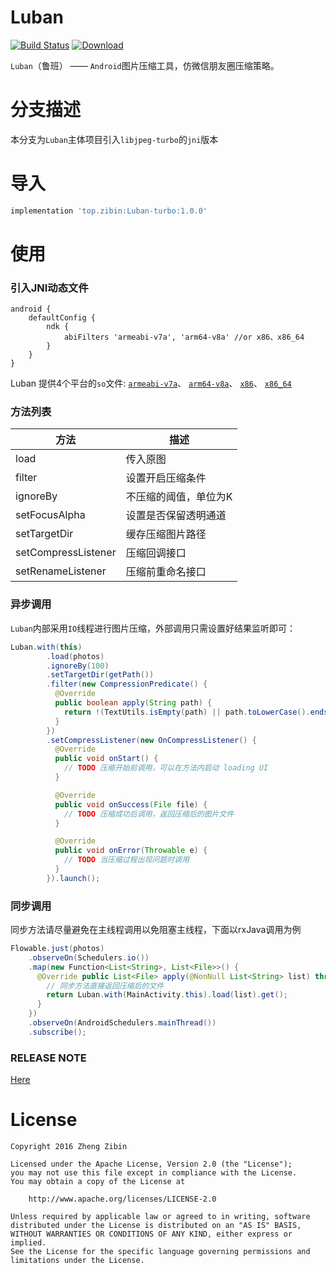 # Luban

[![Build Status](https://travis-ci.org/Curzibn/Luban.svg?branch=turbo)](https://travis-ci.org/Curzibn/Luban)
[ ![Download](https://api.bintray.com/packages/curzibn/maven/Luban-turbo/images/download.svg) ](https://bintray.com/curzibn/maven/Luban/_latestVersion)

`Luban`（鲁班） —— `Android`图片压缩工具，仿微信朋友圈压缩策略。

# 分支描述

本分支为`Luban`主体项目引入`libjpeg-turbo`的`jni`版本

# 导入

```sh
implementation 'top.zibin:Luban-turbo:1.0.0'
```

# 使用

### 引入JNI动态文件

```
android {
    defaultConfig {
        ndk {
            abiFilters 'armeabi-v7a', 'arm64-v8a' //or x86、x86_64
        }
    }
}
```

Luban 提供4个平台的`so`文件: 
[`armeabi-v7a`](https://github.com/Curzibn/Luban/blob/turbo/library/src/main/jniLibs/armeabi-v7a/libluban.so)、
[`arm64-v8a`](https://github.com/Curzibn/Luban/blob/turbo/library/src/main/jniLibs/arm64-v8a/libluban.so)、
[`x86`](https://github.com/Curzibn/Luban/blob/turbo/library/src/main/jniLibs/x86/libluban.so)、
[`x86_64`](https://github.com/Curzibn/Luban/blob/turbo/library/src/main/jniLibs/x86_64/libluban.so)

### 方法列表

方法 | 描述
---- | ----
load | 传入原图
filter | 设置开启压缩条件
ignoreBy | 不压缩的阈值，单位为K
setFocusAlpha | 设置是否保留透明通道 
setTargetDir | 缓存压缩图片路径
setCompressListener | 压缩回调接口
setRenameListener | 压缩前重命名接口

### 异步调用

`Luban`内部采用`IO`线程进行图片压缩，外部调用只需设置好结果监听即可：

```java
Luban.with(this)
        .load(photos)
        .ignoreBy(100)
        .setTargetDir(getPath())
        .filter(new CompressionPredicate() {
          @Override
          public boolean apply(String path) {
            return !(TextUtils.isEmpty(path) || path.toLowerCase().endsWith(".gif"));
          }
        })
        .setCompressListener(new OnCompressListener() {
          @Override
          public void onStart() {
            // TODO 压缩开始前调用，可以在方法内启动 loading UI
          }

          @Override
          public void onSuccess(File file) {
            // TODO 压缩成功后调用，返回压缩后的图片文件
          }

          @Override
          public void onError(Throwable e) {
            // TODO 当压缩过程出现问题时调用
          }
        }).launch();
```

### 同步调用

同步方法请尽量避免在主线程调用以免阻塞主线程，下面以rxJava调用为例

```java
Flowable.just(photos)
    .observeOn(Schedulers.io())
    .map(new Function<List<String>, List<File>>() {
      @Override public List<File> apply(@NonNull List<String> list) throws Exception {
        // 同步方法直接返回压缩后的文件
        return Luban.with(MainActivity.this).load(list).get();
      }
    })
    .observeOn(AndroidSchedulers.mainThread())
    .subscribe();
```

### RELEASE NOTE

[Here](https://github.com/Curzibn/Luban/releases)

# License

    Copyright 2016 Zheng Zibin
    
    Licensed under the Apache License, Version 2.0 (the "License");
    you may not use this file except in compliance with the License.
    You may obtain a copy of the License at
    
        http://www.apache.org/licenses/LICENSE-2.0
    
    Unless required by applicable law or agreed to in writing, software
    distributed under the License is distributed on an "AS IS" BASIS,
    WITHOUT WARRANTIES OR CONDITIONS OF ANY KIND, either express or implied.
    See the License for the specific language governing permissions and
    limitations under the License.
